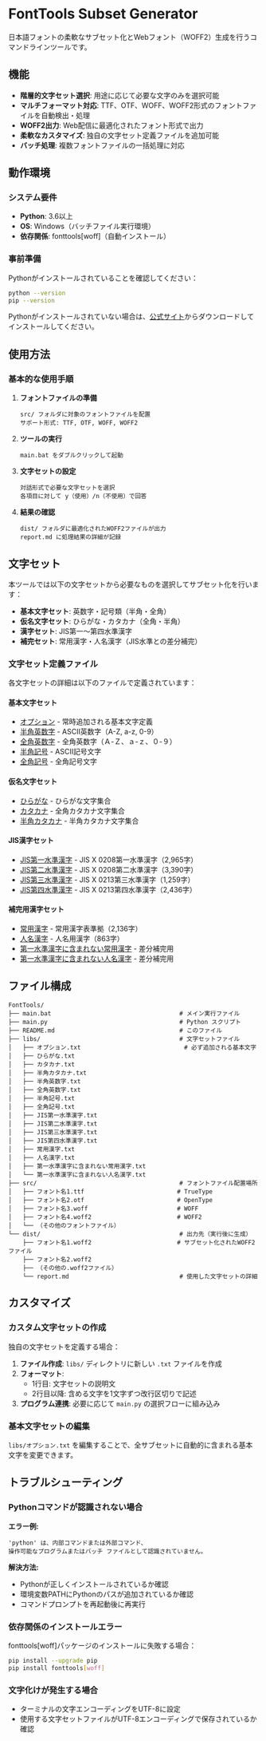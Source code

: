 # FontTools Subset Generator

日本語フォントの柔軟なサブセット化とWebフォント（WOFF2）生成を行うコマンドラインツールです。

## 機能

- **階層的文字セット選択**: 用途に応じて必要な文字のみを選択可能
- **マルチフォーマット対応**: TTF、OTF、WOFF、WOFF2形式のフォントファイルを自動検出・処理
- **WOFF2出力**: Web配信に最適化されたフォント形式で出力
- **柔軟なカスタマイズ**: 独自の文字セット定義ファイルを追加可能
- **バッチ処理**: 複数フォントファイルの一括処理に対応

## 動作環境

### システム要件

- **Python**: 3.6以上
- **OS**: Windows（バッチファイル実行環境）
- **依存関係**: fonttools[woff]（自動インストール）

### 事前準備

Pythonがインストールされていることを確認してください：

```bash
python --version
pip --version
```

Pythonがインストールされていない場合は、[公式サイト](https://www.python.org/downloads/)からダウンロードしてインストールしてください。

## 使用方法

### 基本的な使用手順

1. **フォントファイルの準備**
   ```
   src/ フォルダに対象のフォントファイルを配置
   サポート形式: TTF, OTF, WOFF, WOFF2
   ```

2. **ツールの実行**
   ```
   main.bat をダブルクリックして起動
   ```

3. **文字セットの設定**
   ```
   対話形式で必要な文字セットを選択
   各項目に対して y（使用）/n（不使用）で回答
   ```

4. **結果の確認**
   ```
   dist/ フォルダに最適化されたWOFF2ファイルが出力
   report.md に処理結果の詳細が記録
   ```

## 文字セット

本ツールでは以下の文字セットから必要なものを選択してサブセット化を行います：

- **基本文字セット**: 英数字・記号類（半角・全角）
- **仮名文字セット**: ひらがな・カタカナ（全角・半角）
- **漢字セット**: JIS第一〜第四水準漢字
- **補完セット**: 常用漢字・人名漢字（JIS水準との差分補完）

### 文字セット定義ファイル

各文字セットの詳細は以下のファイルで定義されています：

#### 基本文字セット
- [オプション](libs/オプション.txt) - 常時追加される基本文字定義
- [半角英数字](libs/半角英数字.txt) - ASCII英数字（A-Z, a-z, 0-9）
- [全角英数字](libs/全角英数字.txt) - 全角英数字（Ａ-Ｚ、ａ-ｚ、０-９）
- [半角記号](libs/半角記号.txt) - ASCII記号文字
- [全角記号](libs/全角記号.txt) - 全角記号文字

#### 仮名文字セット
- [ひらがな](libs/ひらがな.txt) - ひらがな文字集合
- [カタカナ](libs/カタカナ.txt) - 全角カタカナ文字集合
- [半角カタカナ](libs/半角カタカナ.txt) - 半角カタカナ文字集合

#### JIS漢字セット
- [JIS第一水準漢字](libs/JIS第一水準漢字.txt) - JIS X 0208第一水準漢字（2,965字）
- [JIS第二水準漢字](libs/JIS第二水準漢字.txt) - JIS X 0208第二水準漢字（3,390字）
- [JIS第三水準漢字](libs/JIS第三水準漢字.txt) - JIS X 0213第三水準漢字（1,259字）
- [JIS第四水準漢字](libs/JIS第四水準漢字.txt) - JIS X 0213第四水準漢字（2,436字）

#### 補完用漢字セット
- [常用漢字](libs/常用漢字.txt) - 常用漢字表準拠（2,136字）
- [人名漢字](libs/人名漢字.txt) - 人名用漢字（863字）
- [第一水準漢字に含まれない常用漢字](libs/第一水準漢字に含まれない常用漢字.txt) - 差分補完用
- [第一水準漢字に含まれない人名漢字](libs/第一水準漢字に含まれない人名漢字.txt) - 差分補完用

## ファイル構成

```
FontTools/
├── main.bat                                    # メイン実行ファイル
├── main.py                                     # Python スクリプト
├── README.md                                   # このファイル
├── libs/                                       # 文字セットファイル
│   ├── オプション.txt                             # 必ず追加される基本文字
│   ├── ひらがな.txt
│   ├── カタカナ.txt
│   ├── 半角カタカナ.txt
│   ├── 半角英数字.txt
│   ├── 全角英数字.txt
│   ├── 半角記号.txt
│   ├── 全角記号.txt
│   ├── JIS第一水準漢字.txt
│   ├── JIS第二水準漢字.txt
│   ├── JIS第三水準漢字.txt
│   ├── JIS第四水準漢字.txt
│   ├── 常用漢字.txt
│   ├── 人名漢字.txt
│   ├── 第一水準漢字に含まれない常用漢字.txt
│   └── 第一水準漢字に含まれない人名漢字.txt
├── src/                                        # フォントファイル配置場所
│   ├── フォント名1.ttf                          # TrueType
│   ├── フォント名2.otf                          # OpenType
│   ├── フォント名3.woff                         # WOFF
│   ├── フォント名4.woff2                        # WOFF2
│   └── （その他のフォントファイル）
└── dist/                                       # 出力先（実行後に生成）
    ├── フォント名1.woff2                        # サブセット化されたWOFF2ファイル
    ├── フォント名2.woff2
    ├── （その他の.woff2ファイル）
    └── report.md                               # 使用した文字セットの詳細
```

## カスタマイズ

### カスタム文字セットの作成

独自の文字セットを定義する場合：

1. **ファイル作成**: `libs/` ディレクトリに新しい `.txt` ファイルを作成
2. **フォーマット**: 
   - 1行目: 文字セットの説明文
   - 2行目以降: 含める文字を1文字ずつ改行区切りで記述
3. **プログラム連携**: 必要に応じて `main.py` の選択フローに組み込み

### 基本文字セットの編集

`libs/オプション.txt` を編集することで、全サブセットに自動的に含まれる基本文字を変更できます。

## トラブルシューティング

### Pythonコマンドが認識されない場合

**エラー例:**
```
'python' は、内部コマンドまたは外部コマンド、
操作可能なプログラムまたはバッチ ファイルとして認識されていません。
```

**解決方法:**
- Pythonが正しくインストールされているか確認
- 環境変数PATHにPythonのパスが追加されているか確認
- コマンドプロンプトを再起動後に再実行

### 依存関係のインストールエラー

fonttools[woff]パッケージのインストールに失敗する場合：

```bash
pip install --upgrade pip
pip install fonttools[woff]
```

### 文字化けが発生する場合

- ターミナルの文字エンコーディングをUTF-8に設定
- 使用する文字セットファイルがUTF-8エンコーディングで保存されているか確認


